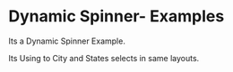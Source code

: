 Dynamic Spinner- Examples
=================

Its a Dynamic Spinner Example.

 Its Using to City and States selects in same layouts.

